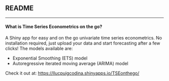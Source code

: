 ## README
***
#### What is Time Series Econometrics on the go?

A Shiny app for easy and on the go univariate time series econometrics. No installation required, just upload your data and start forecasting after a few clicks! The models available are: 

- Exponential Smoothing (ETS) model
- Autoregressive iterated moving average (ARIMA) model

Check it out at: https://llucpuigcodina.shinyapps.io/TSEonthego/
